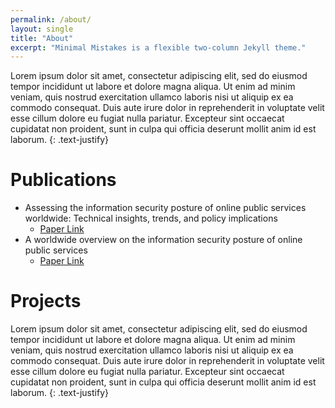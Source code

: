 ```yaml
---
permalink: /about/
layout: single
title: "About"
excerpt: "Minimal Mistakes is a flexible two-column Jekyll theme."
---
```


Lorem ipsum dolor sit amet, consectetur adipiscing elit, sed do eiusmod tempor incididunt ut labore et dolore magna aliqua. Ut enim ad minim veniam, quis nostrud exercitation ullamco laboris nisi ut aliquip ex ea commodo consequat. Duis aute irure dolor in reprehenderit in voluptate velit esse cillum dolore eu fugiat nulla pariatur. Excepteur sint occaecat cupidatat non proident, sunt in culpa qui officia deserunt mollit anim id est laborum.
{: .text-justify}

# Publications

- Assessing the information security posture of online public services worldwide: Technical insights, trends, and policy implications
    - [Paper Link](https://doi.org/10.1016/j.giq.2025.102031)
- A worldwide overview on the information security posture of online public services
    - [Paper Link](https://repositorio.inesctec.pt/server/api/core/bitstreams/ae3aecd3-a428-452d-addc-7e6536cff61f/content)

# Projects

Lorem ipsum dolor sit amet, consectetur adipiscing elit, sed do eiusmod tempor incididunt ut labore et dolore magna aliqua. Ut enim ad minim veniam, quis nostrud exercitation ullamco laboris nisi ut aliquip ex ea commodo consequat. Duis aute irure dolor in reprehenderit in voluptate velit esse cillum dolore eu fugiat nulla pariatur. Excepteur sint occaecat cupidatat non proident, sunt in culpa qui officia deserunt mollit anim id est laborum.
{: .text-justify}